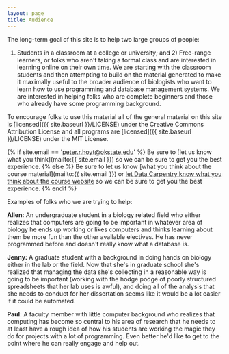 ```yaml
---
layout: page
title: Audience
---
```


The long-term goal of this site is to help two large groups of people:
1) Students in a classroom at a college or university; and 2) Free-range
learners, or folks who aren't taking a formal class and are interested
in learning online on their own time. We are starting with the classroom
students and then attempting to build on the material generated to make
it maximally useful to the broader audience of biologists who want to
learn how to use programming and database management systems. We are
interested in helping folks who are complete beginners and those who
already have some programming background.

To encourage folks to use this material all of the general material on this
site is [licensed]({{ site.baseurl }}/LICENSE) under the Creative Commons Attribution License and all programs are [licensed]({{ site.baseurl }}/LICENSE) under the MIT License. 

{% if site.email == 'peter.r.hoyt@okstate.edu' %}
Be sure to [let us know what you think](mailto:{{ site.email }}) so we can be sure to get you the best experience.
{% else %}
Be sure to let us know [what you think about the course material](mailto:{{ site.email }}) or [let Data Carpentry know what you think about the course website](mailto:datacarpentrysemester@weecology.org) so we can be sure to get you the best experience.
{% endif %}

Examples of folks who we are trying to help:

**Allen:** An undergraduate student in a biology related field who
either realizes that computers are going to be important in whatever
area of biology he ends up working or likes computers and thinks
learning about them be more fun than the other available electives. He
has never programmed before and doesn't really know what a database is.

**Jenny:** A graduate student with a background in doing hands on
biology either in the lab or the field. Now that she's in graduate
school she's realized that managing the data she's collecting in a
reasonable way is going to be important (working with the hodge podge of
poorly structured spreadsheets that her lab uses is awful), and doing
all of the analysis that she needs to conduct for her dissertation seems
like it would be a lot easier if it could be automated.

**Paul:** A faculty member with little computer background who realizes
that computing has become so central to his area of research that he
needs to at least have a rough idea of how his students are working the
magic they do for projects with a lot of programming. Even better he'd
like to get to the point where he can really engage and help out.
